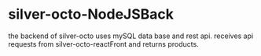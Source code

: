 # silver-octo-NodeJSBack
the backend of silver-octo uses mySQL data base and rest api.
receives api requests from silver-octo-reactFront and returns products.
